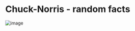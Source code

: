 # Chuck-Norris - random facts

![image](https://user-images.githubusercontent.com/101184569/165154287-9316ad9e-db31-4dcb-b012-e36d587129f0.png)
